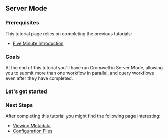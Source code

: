 ## Server Mode

### Prerequisites

This tutorial page relies on completing the previous tutorials:

* [Five Minute Introduction](FiveMinuteIntro.md)


### Goals

At the end of this tutorial you'll have run Cromwell in Server Mode, allowing you to submit more than one workflow in parallel, and query workflows even after they have completed.

### Let's get started

### Next Steps

After completing this tutorial you might find the following page interesting:

* [Viewing Metadata](MetadataEndpoint)
* [Configuration Files](ConfigurationFiles)
